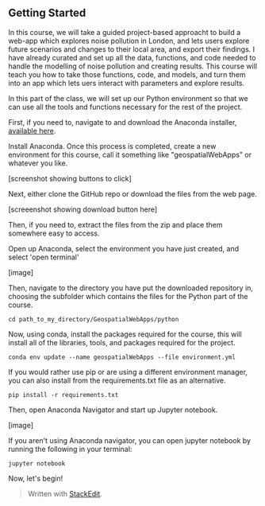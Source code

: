 
## Getting Started

In this course, we will take a guided project-based approacht to build a web-app which explores noise pollution in London, and lets users explore future scenarios and changes to their local area, and export their findings. I have already curated and set up all the data, functions, and code needed to handle the modelling of noise pollution and creating results. This course will teach you how to take those functions, code, and models, and turn them into an app which lets uers interact with parameters and explore results. 

In this part of the class, we will set up our Python environment so that we can use all the tools and functions necessary for the rest of the project. 

First, if you need to, navigate to and download the Anaconda installer, [available here](https://www.anaconda.com/download). 

Install Anaconda. Once this process is completed, create a new environment for this course, call it something like "geospatialWebApps" or whatever you like. 

[screenshot showing buttons to click]

Next, either clone the GitHub repo or download the files from the web page.  

[screeenshot showing download button here]

Then, if you need to, extract the files from the zip and place them somewhere easy to access. 

Open up Anaconda, select the environment you have just created, and select 'open terminal' 

[image]

Then, navigate to the directory you have put the downloaded repository in, choosing the subfolder which contains the files for the Python part of the course. 

    cd path_to_my_directory/GeospatialWebApps/python

Now, using conda, install the packages required for the course, this will install all of the libraries, tools, and packages required for the project. 

    conda env update --name geospatialWebApps --file environment.yml

If you would rather use pip or are using a different environment manager, you can also install from the requirements.txt file as an alternative. 

    pip install -r requirements.txt

Then, open Anaconda Navigator and start up Jupyter notebook. 

[image]

If you aren't using Anaconda navigator, you can open jupyter notebook by running the following in your terminal:

    jupyter notebook

Now, let's begin! 




> Written with [StackEdit](https://stackedit.io/).
<!--stackedit_data:
eyJoaXN0b3J5IjpbLTEzNjE0MDIxMTddfQ==
-->